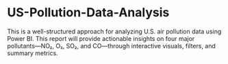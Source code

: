 # US-Pollution-Data-Analysis
This is a well-structured approach for analyzing U.S. air pollution data using Power BI. This report will provide actionable insights on four major pollutants—NO₂, O₃, SO₂, and CO—through interactive visuals, filters, and summary metrics. 
